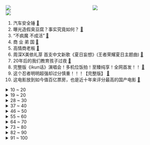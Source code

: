<div >
	<a style="float:left;width:55%;" href = "https://github.com/anuraghazra/github-readme-stats">
	 <img src = "https://github-readme-stats.vercel.app/api?username=iuuuuuaena&theme=buefy&show_icons=true"/>
	</a>
	<a  style="float:right;width:45%" href = "https://github.com/anuraghazra/github-readme-stats">
	 <img  src="https://github-readme-stats.vercel.app/api/top-langs/?username=anuraghazra&layout=compact"/>
	</a>
	</div>

[![](https://img.shields.io/badge/jxd-@jxdgogogo.xyz-yellowgreen.svg)](https://www.jxdgogogo.xyz)<br>
1. 汽车安全锤 [:link:](//www.bilibili.com/video/BV1ZM4y1s7DN) <br>
2. 曝光造假臭豆腐？事实究竟如何？ [:link:](//www.bilibili.com/video/BV1oc411c7nW) <br>
3. “不疯魔 不成活” [:link:](//www.bilibili.com/video/BV1kz4y1x7cH) <br>
4. 商 业 弟 国 [:link:](//www.bilibili.com/video/BV1Uj411X7Nq) <br>
5. 高情商老板 [:link:](//www.bilibili.com/video/BV1a14y1z7Ee) <br>
6. 周深X美依礼芽 首支中文新歌《夏日妄想》(王者荣耀夏日主题曲) [:link:](//www.bilibili.com/video/BV1wu411G71q) <br>
7. 20年后的我们教育孩子过夜 [:link:](//www.bilibili.com/video/BV1Zm4y1L7HD) <br>
8. 完整版《ikun话》演唱会！多机位饭拍！至臻纯享！全网首发！！ [:link:](//www.bilibili.com/video/BV1cX4y1E7dA) <br>
9. 这个忍者明明超强却过分慎重！！！【完整版】 [:link:](//www.bilibili.com/video/BV1wP411k7YZ) <br>
10. 这电影放到如今值百亿票房，也是近十年来评分最高的国产电影 [:link:](//www.bilibili.com/video/BV1jh4y157Ts) <br>
<details>
<summary>10 ~ 20</summary>

11. 他是懂流量密码的！ [:link:](//www.bilibili.com/video/BV1rc411w7aE) <br>
12. 蝴蝶结有没有歪，帮可莉看一眼好吗？ [:link:](//www.bilibili.com/video/BV1gx4y1R7o6) <br>
13. 一个敢教一个敢学，配合默契 [:link:](//www.bilibili.com/video/BV1jx4y1R7fp) <br>
14. 租房要一次性付百万日元？东京租房太夸张了！ [:link:](//www.bilibili.com/video/BV1Bx4y197gx) <br>
15. 我进入了照片的世界，超强视觉游戏！上集（取景器 Viewfinder） [:link:](//www.bilibili.com/video/BV1zu4y1U7M7) <br>
16. 兄弟们什么是百花齐放?这就是!!! [:link:](//www.bilibili.com/video/BV1uX4y1E7BE) <br>
17. 旧狗退位，新狗登基？ [:link:](//www.bilibili.com/video/BV18N411a733) <br>
18. 探秘全球最危险餐厅，美国死亡谷，牛排馆！！ [:link:](//www.bilibili.com/video/BV1kN411a7Lr) <br>
19. 人生必看电影之一，对我们爱的人不说永远，只说珍惜 [:link:](//www.bilibili.com/video/BV1gu411G7oa) <br>
</details>
<details>
<summary>19 ~ 20</summary>

20. 《反 人 类 设 计 菜 刀》 [:link:](//www.bilibili.com/video/BV1Gm4y1j7p2) <br>
21. 我认真耍个帅 [:link:](//www.bilibili.com/video/BV1Zx4y197RS) <br>
22. 《我的人间烟火》：它的问题可不只是油田和恋爱脑！藏在现偶剧背后的深度厌女！ [:link:](//www.bilibili.com/video/BV19841117XT) <br>
23. ［我的世界] 格局打开！ [:link:](//www.bilibili.com/video/BV1tc411w7Mt) <br>
24. “神明不会救你，但解放军会” [:link:](//www.bilibili.com/video/BV1Gu411G7jZ) <br>
25. 外卖小哥偶遇不知所措的新骑手 [:link:](//www.bilibili.com/video/BV1J8411U7TR) <br>
26. 把红旗L5直接开到香港市区，够不够威？ [:link:](//www.bilibili.com/video/BV1jx4y1R7Df) <br>
27. 【猛男舞团】B站楼下和up主们一起跳《新宝岛》 [:link:](//www.bilibili.com/video/BV1xN411a7VR) <br>
28. 【散人】国产悬疑惊悚《三伏》 旧时代三眼神童之谜（完结共6P） [:link:](//www.bilibili.com/video/BV1M94y1i7ds) <br>
</details>
<details>
<summary>28 ~ 30</summary>

29. 课堂自制雷电法杖！召唤雷电！ [:link:](//www.bilibili.com/video/BV1kk4y1G7f3) <br>
30. 山里暴雨多，给流浪猫制作“大型避雨猫窝” [:link:](//www.bilibili.com/video/BV1ch4y1j71Z) <br>
31. 【淮秀帮】孟宴臣爽文版结局，最后笑死我了！ [:link:](//www.bilibili.com/video/BV1qp4y157S8) <br>
32. “画质越来越清晰，回忆越来越模糊” [:link:](//www.bilibili.com/video/BV1cc411w7eM) <br>
33. “我把那英魂忠骨，葬在凄美地” [:link:](//www.bilibili.com/video/BV1Xx4y1973j) <br>
34. 搞什么 [:link:](//www.bilibili.com/video/BV1vc411w7sA) <br>
35. 人生第一个cos，异世界舅舅 [:link:](//www.bilibili.com/video/BV1CM4y1p7bv) <br>
36. 日本职业“软饭男”？13年吃住全靠7任女友养活，还经常被对方求婚？ [:link:](//www.bilibili.com/video/BV1yz4y1x7tr) <br>
37. “小时候的夜晚就是这个感觉…” [:link:](//www.bilibili.com/video/BV1eN411a7sh) <br>
</details>
<details>
<summary>37 ~ 40</summary>

38. 0死亡！1分42秒速通“史上最难星跳水立方”！下次还填非常简单~ [:link:](//www.bilibili.com/video/BV1dk4y1g7jf) <br>
39. 《明日方舟》限定干员「纯烬艾雅法拉」前瞻PV [:link:](//www.bilibili.com/video/BV17V41157KR) <br>
40. 博物杂志2023年6月刊，水生入侵物种专题 [:link:](//www.bilibili.com/video/BV1Mc411w7wb) <br>
41. 你们上学时的好兄弟现在在干嘛？艾特出来吧！ [:link:](//www.bilibili.com/video/BV1FP411k7Nw) <br>
42. 差点上了闺蜜的当啊！ [:link:](//www.bilibili.com/video/BV1cN411Y7Lp) <br>
43. 我被迪丽热巴和龚俊同时抱起 [:link:](//www.bilibili.com/video/BV1Wj411d7yn) <br>
44. 他只用站在那，就是我一生的追逐 [:link:](//www.bilibili.com/video/BV1oN41127sc) <br>
45. 用粉色世界瓦解父权制度｜《芭比》的讽刺，远不止这些 [:link:](//www.bilibili.com/video/BV1n8411m78H) <br>
46. “天地有大美而不言” [:link:](//www.bilibili.com/video/BV1Nh4y157Af) <br>
</details>
<details>
<summary>46 ~ 50</summary>

47. 不 决 生 死，只 拼 头 铁！ [:link:](//www.bilibili.com/video/BV18u4y127mp) <br>
48. 烟台.随缘探店¥？？ [:link:](//www.bilibili.com/video/BV1Dh4y1y7DP) <br>
49. 建议改名：大学生特摄厨精神状态图解 [:link:](//www.bilibili.com/video/BV1iz4y1t7DM) <br>
50. 30后要求70后给00后起名叫：建军 [:link:](//www.bilibili.com/video/BV1gz4y1x7Li) <br>
51. 英国疯子？天才发明家？Colin Furze 正式入驻B站啦！ [:link:](//www.bilibili.com/video/BV1qh4y117BG) <br>
52. 《崩坏3》全新S级角色西琳「奇迹☆魔法少女」预告 [:link:](//www.bilibili.com/video/BV1nk4y1V7fw) <br>
53. 不会真的有人来淄博是为了吃烧烤吧！ [:link:](//www.bilibili.com/video/BV1aP411z7nP) <br>
54. 有三十个父母是什么体验！ [:link:](//www.bilibili.com/video/BV1qV4y1q7yM) <br>
55. 农民大爷一人模仿大唐三大网红！ [:link:](//www.bilibili.com/video/BV1sV4y1q7wc) <br>
</details>
<details>
<summary>55 ~ 60</summary>

56. 帕梅拉 - 10分钟 帕比狂欢舞 | 甜辣燃脂巨掉秤 情绪多巴胺 0基础简单暴汗 [:link:](//www.bilibili.com/video/BV1hc411w7rr) <br>
57. 牛之卡比 简称叫什么？ [:link:](//www.bilibili.com/video/BV1kx4y1d7HB) <br>
58. 童年CP成真！99%的人不知道的隐藏结局！《编辑部的故事》P12（完） [:link:](//www.bilibili.com/video/BV1ox4y197Xr) <br>
59. 北拳大师来佛山踢馆，不料被叶问暴打，动作片《叶问》 [:link:](//www.bilibili.com/video/BV11z4y1x7vV) <br>
60. “尊重所有的声音，但只做自己” [:link:](//www.bilibili.com/video/BV18N411e7cN) <br>
61. 连续跑步一年，身体会发生什么变化？ [:link:](//www.bilibili.com/video/BV1Gk4y1V7oy) <br>
62. 离职前看看公司有没有欠你这笔钱，可能比工资还高！ [:link:](//www.bilibili.com/video/BV1Dm4y1L7rR) <br>
63. “有些小猫是边角料做的吧！” [:link:](//www.bilibili.com/video/BV1XM4y1p7Br) <br>
64. 当铠甲勇士变身没有了特效 [:link:](//www.bilibili.com/video/BV1RV411L7co) <br>
</details>
<details>
<summary>64 ~ 70</summary>

65. 【阿兰X千古】影精灵为使命而战，双面阿兰演绎影骨羁绊 [:link:](//www.bilibili.com/video/BV1dW4y1d7Yy) <br>
66. MC连载短剧《群鹿》第二集：二级结论 [:link:](//www.bilibili.com/video/BV1jk4y1V7ss) <br>
67. 3天只花100块？！欧皇vs非酋，意大利随机拍摄挑战！ [:link:](//www.bilibili.com/video/BV1Jc411F7Yr) <br>
68. 2023新番完结 我敢说，看过这部番的孩子还未出生！ [:link:](//www.bilibili.com/video/BV1Rj411R7Kg) <br>
69. 搞艺术的千万别搬家 [:link:](//www.bilibili.com/video/BV12p4y157TS) <br>
70. 无所谓，反正一切都是刚刚好#无所谓我会杀出重围 #miss韩懿莹 [:link:](//www.bilibili.com/video/BV18u4y1279K) <br>
71. 《努力成为星星一样的人》 [:link:](//www.bilibili.com/video/BV1xp4y157th) <br>
72. 天使or恶魔？这次的陆光好像有些不同 [:link:](//www.bilibili.com/video/BV1NM4y1W7Lz) <br>
73. 胡军演技封神之作！一口气看完4K画质传奇历史剧《朱元璋传奇》 全网最细致深度解说，重温历史经典爷青回！看草根朱元璋的逆袭人生，全程高燃！ [:link:](//www.bilibili.com/video/BV1FW4y1o7HH) <br>
</details>
<details>
<summary>73 ~ 80</summary>

74. 当你的辩护律师急着下班【阅片无数3rd 04】 [:link:](//www.bilibili.com/video/BV1Lu411G7QK) <br>
75. 这三米长的烤串够大了吧！关键没烤糊 入味了。 [:link:](//www.bilibili.com/video/BV1eP411z766) <br>
76. 【梗百科】撞火佛祖是啥梗？ [:link:](//www.bilibili.com/video/BV1gk4y1V7WC) <br>
77. 鬼：偷摸看啥呢，让我也康康！ [:link:](//www.bilibili.com/video/BV1v14y1z7t2) <br>
78. 【连环整蛊】串通美女好友整蛊，结果她打男友一巴掌！！ [:link:](//www.bilibili.com/video/BV1iP411z7s6) <br>
79. 因为我没有过童年，所以我现在也拒绝长大，我觉得这样很好 [:link:](//www.bilibili.com/video/BV16x4y197nf) <br>
80. 回归！！！ [:link:](//www.bilibili.com/video/BV1gX4y1E7is) <br>
81. 生活需要烟火气，货真价实的新疆羊肉串不该被杭州淘汰 [:link:](//www.bilibili.com/video/BV14P411z7dU) <br>
82. 熹妃·钮祜禄氏：历史上的甄嬛，到底什么样？【乾隆往事】 [:link:](//www.bilibili.com/video/BV1hz4y1x75Q) <br>
</details>
<details>
<summary>82 ~ 90</summary>

83. 老了后你孙女问你为什么喜欢芭比 [:link:](//www.bilibili.com/video/BV1uh4y1y7vR) <br>
84. 在机场尴尬是我俩的命运我了解 [:link:](//www.bilibili.com/video/BV1wN411v7bR) <br>
85. 暴躁做饭丨辣炒牛蛙 [:link:](//www.bilibili.com/video/BV1jm4y1j7Ey) <br>
86. Boss夏季职业装，你值得拥有。 [:link:](//www.bilibili.com/video/BV1X8411m7p9) <br>
87. 烟台大风 [:link:](//www.bilibili.com/video/BV1EX4y1E73m) <br>
88. BW 我cos一个绝对没人cos过的角色 [:link:](//www.bilibili.com/video/BV1Bh4y1y79E) <br>
89. 后面那位小哥来的有点晚了，被前面这位大哥包圆了。 [:link:](//www.bilibili.com/video/BV17X4y1n7Kt) <br>
90. 【万字解说】评分8.4，冷门悬疑德剧《异教峰》，邪恶教义+连环杀人+高智商杀手 [:link:](//www.bilibili.com/video/BV1oM4y1p7NR) <br>
91. 你到底是在拜佛，还是在拜心中的贪欲 [:link:](//www.bilibili.com/video/BV1zc411w7KW) <br>
</details>
<details>
<summary>91 ~ 100</summary>

92. 【TF家族】2023年TF家族《登陆计划》系列演唱会——生于火焰【演唱会全程回顾】B场（上半场） [:link:](//www.bilibili.com/video/BV1C14y1X7SJ) <br>
93. 今年玩过最有节目的一局 [:link:](//www.bilibili.com/video/BV1Mh4y157LT) <br>
94. 会有人喜欢弹电吉他的女生吗 [:link:](//www.bilibili.com/video/BV1Ah4y1j7Tw) <br>
95. 90～180斤适用，每天一遍40分钟无跳无深蹲站立暴汗减脂塑型，暑假彻底改变。 [:link:](//www.bilibili.com/video/BV1Gh4y1y7J8) <br>
96. 日常改善舍友的坏习惯 [:link:](//www.bilibili.com/video/BV1Wx4y1R7yK) <br>
97. 【戏说荣耀】三分钟告诉你荣耀战魂玩家对局时在想什么 [:link:](//www.bilibili.com/video/BV1Bx4y1d7Qd) <br>
98. 世界上最快乐的人，是擅于遗忘的人。 [:link:](//www.bilibili.com/video/BV1wx4y1X73a) <br>
99. 有一种只属于B站的美！ [:link:](//www.bilibili.com/video/BV1pp4y157A9) <br>
100. 星铁宇宙最高生命 天下第一刃的核爆伤害 硬核推演 [:link:](//www.bilibili.com/video/BV1ZM4y1s7f1) <br>
</details>

